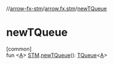//[arrow-fx-stm](../../index.md)/[arrow.fx.stm](index.md)/[newTQueue](new-t-queue.md)

# newTQueue

[common]\
fun &lt;[A](new-t-queue.md)&gt; [STM](-s-t-m/index.md).[newTQueue](new-t-queue.md)(): [TQueue](-t-queue/index.md)&lt;[A](new-t-queue.md)&gt;
